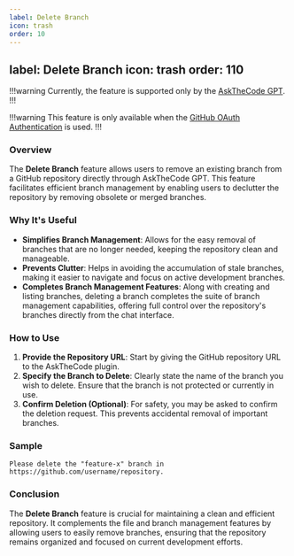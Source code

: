 ```yaml
---
label: Delete Branch
icon: trash
order: 10
---
```

label: Delete Branch
icon: trash
order: 110
---

!!!warning
Currently, the feature is supported only by the [AskTheCode GPT](https://chat.openai.com/g/g-3s6SJ5V7S-askthecode).
!!!

!!!warning
This feature is only available when the [GitHub OAuth Authentication](/authentication/#authentication-methods) is used.
!!!

### Overview

The **Delete Branch** feature allows users to remove an existing branch from a GitHub repository directly through AskTheCode GPT. This feature facilitates efficient branch management by enabling users to declutter the repository by removing obsolete or merged branches.

### Why It's Useful

- **Simplifies Branch Management**: Allows for the easy removal of branches that are no longer needed, keeping the repository clean and manageable.
- **Prevents Clutter**: Helps in avoiding the accumulation of stale branches, making it easier to navigate and focus on active development branches.
- **Completes Branch Management Features**: Along with creating and listing branches, deleting a branch completes the suite of branch management capabilities, offering full control over the repository's branches directly from the chat interface.

### How to Use

1. **Provide the Repository URL**: Start by giving the GitHub repository URL to the AskTheCode plugin.
2. **Specify the Branch to Delete**: Clearly state the name of the branch you wish to delete. Ensure that the branch is not protected or currently in use.
3. **Confirm Deletion (Optional)**: For safety, you may be asked to confirm the deletion request. This prevents accidental removal of important branches.

### Sample

```prompt
Please delete the "feature-x" branch in https://github.com/username/repository.
```

### Conclusion

The **Delete Branch** feature is crucial for maintaining a clean and efficient repository. It complements the file and branch management features by allowing users to easily remove branches, ensuring that the repository remains organized and focused on current development efforts.

